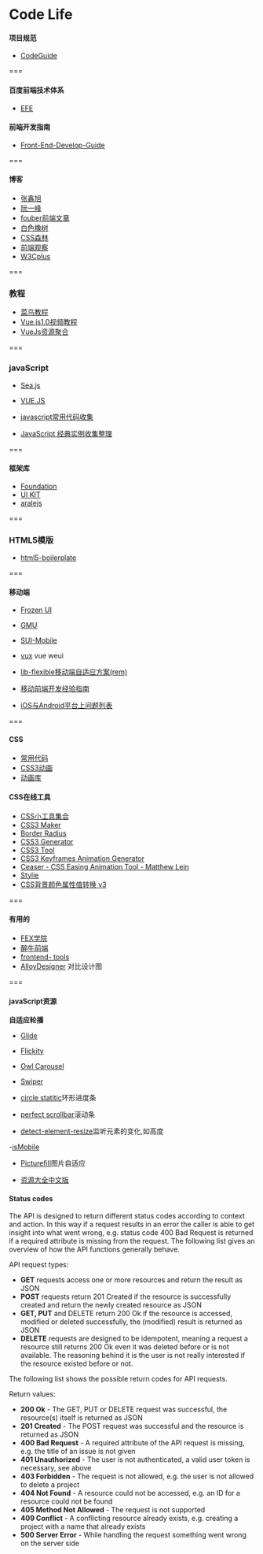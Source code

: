 Code Life
===
#### 项目规范
- [CodeGuide](http://alloyteam.github.io/CodeGuide/)

===

#### 百度前端技术体系
- [EFE](http://efe.baidu.com/)

#### 前端开发指南
- [Front-End-Develop-Guide](https://github.com/icepy/Front-End-Develop-Guide)

===

#### 博客
- [张鑫旭](http://www.zhangxinxu.com/wordpress/)
- [阮一峰](http://www.ruanyifeng.com/blog)
- [fouber前端文章](https://github.com/fouber/blog)
- [白色橡树](http://www.cnblogs.com/PeunZhang/)
- [CSS森林](http://blog.cssforest.org/)
- [前端观察](https://www.qianduan.net/)
- [W3Cplus](http://www.w3cplus.com/)

===

### 教程
- [菜鸟教程](http://www.runoob.com/)
- [Vue.js1.0视频教程](https://laravist.com/series/vue-js-1-0-in-action-series)
- [VueJs资源聚合](https://github.com/jsfront/src/blob/master/vuejs.md)

===

### javaScript
- [Sea.js](http://island205.github.io/HelloSea.js/index.html)
- [VUE.JS](http://cn.vuejs.org/)

- [javascript常用代码收集](https://github.com/jsfront/src/blob/master/js.md)
- [JavaScript 经典实例收集整理](https://segmentfault.com/a/1190000002559158)

===

#### 框架库
- <a href="http://www.foundcss.com/">Foundation</a>
- <a href="http://getuikit.com/">UI KIT</a>
- <a href="https://github.com/aralejs/aralejs.org/">aralejs</a>

===

### HTML5模版
- [html5-boilerplate](https://github.com/h5bp/html5-boilerplate)

===

#### 移动端
- [Frozen UI](http://frozenui.github.io/)
- [GMU](https://github.com/fex-team/GMU)
- [SUI-Mobile](https://github.com/sdc-alibaba/SUI-Mobile)

- [vux](https://github.com/airyland/vux) vue weui

- [lib-flexible移动端自适应方案(rem)](https://github.com/amfe/lib-flexible)
- [移动前端开发经验指南](https://github.com/doyoe/trip)
- [iOS与Android平台上问题列表](https://github.com/AlloyTeam/Mars/tree/master/issues)

===

#### CSS
- [常用代码](https://github.com/jsfront/src/blob/master/css.md)
- [CSS3动画](http://www.minimamente.com/example/magic_animations/)
- [动画库](http://h5bp.github.io/Effeckt.css/)

#### CSS在线工具
- <a href="http://linxz.github.io/tianyizone/">CSS小工具集合</a>
- <a href="http://www.cnblogs.com/lhb25/archive/2012/09/27/10-css3-online-generator-tools.html">CSS3 Maker</a>
- <a href="http://border- radius.com/">Border Radius</a>
- <a href="http://css3generator.com/">CSS3 Generator</a>
- <a href="http://westciv.com/tools/gradients/">CSS3 Tool</a>
- <a href="http://cssanimate.com/">CSS3 Keyframes Animation Generator</a>
- <a href="http://matthewlein.com/ceaser/">Ceaser -  CSS Easing Animation Tool -  Matthew Lein</a>
- <a href="https://jeremyckahn.github.io/stylie/">Stylie</a>
- <a href="http://labs.pufen.net/my_collection/hex_change.html">CSS背景颜色属性值转换 v3</a>

===

#### 有用的
- <a href="https://github.com/leeethe/fex- edu">FEX学院</a>
- <a href="http://f2er.club/">醉牛前端</a>
- <a href="http://fredsarmento.me/frontend- tools/">frontend- tools</a>
- <a href="http://alloyteam.github.io/AlloyDesigner/">AlloyDesigner</a> 对比设计图

===

#### javaScript资源

**自适应轮播**
- [Glide](https://github.com/jedrzejchalubek/Glide.js)
- [Flickity](https://github.com/metafizzy/flickity)
- [Owl Carousel](https://github.com/smashingboxes/OwlCarousel2)
- [Swiper](https://github.com/nolimits4web/Swiper)


- [circle statitic](https://github.com/pguso/jquery-plugin-circliful)环形进度条
- [perfect scrollbar](https://github.com/noraesae/perfect-scrollbar)滚动条
- [detect-element-resize](https://github.com/sdecima/javascript-detect-element-resize)监听元素的变化,如高度

-[isMobile](https://github.com/kaimallea/isMobile)

- [Picturefill](https://github.com/scottjehl/picturefill)图片自适应

- [资源大全中文版](https://github.com/jobbole/awesome-javascript-cn)


#### Status codes
The API is designed to return different status codes according to context and action. In this way if a request results in an error the caller is able to get insight into what went wrong, e.g. status code 400 Bad Request is returned if a required attribute is missing from the request. The following list gives an overview of how the API functions generally behave.

API request types:

- **GET** requests access one or more resources and return the result as JSON
- **POST** requests return 201 Created if the resource is successfully created and return the newly created resource as JSON
- **GET, PUT** and DELETE return 200 Ok if the resource is accessed, modified or deleted successfully, the (modified) result is returned as JSON
- **DELETE** requests are designed to be idempotent, meaning a request a resource still returns 200 Ok even it was deleted before or is not available. The reasoning behind it is the user is not really interested if the resource existed before or not.

The following list shows the possible return codes for API requests.

Return values:

- **200 Ok** - The GET, PUT or DELETE request was successful, the resource(s) itself is returned as JSON
- **201 Created** - The POST request was successful and the resource is returned as JSON
- **400 Bad Request** - A required attribute of the API request is missing, e.g. the title of an issue is not given
- **401 Unauthorized** - The user is not authenticated, a valid user token is necessary, see above
- **403 Forbidden** - The request is not allowed, e.g. the user is not allowed to delete a project
- **404 Not Found** - A resource could not be accessed, e.g. an ID for a resource could not be found
- **405 Method Not Allowed** - The request is not supported
- **409 Conflict** - A conflicting resource already exists, e.g. creating a project with a name that already exists
- **500 Server Error** - While handling the request something went wrong on the server side
